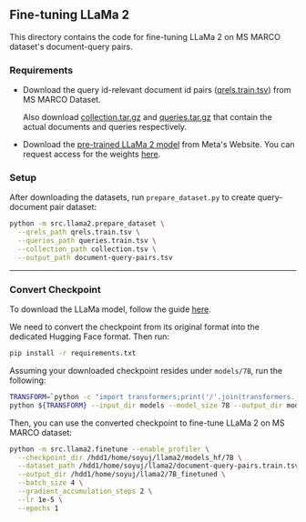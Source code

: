 ## Fine-tuning LLaMa 2

This directory contains the code for fine-tuning LLaMa 2 on MS MARCO dataset's document-query pairs.

### Requirements

* Download the query id-relevant document id
  pairs ([qrels.train.tsv](https://msmarco.blob.core.windows.net/msmarcoranking/qrels.train.tsv)) from MS MARCO Dataset.

  Also download [collection.tar.gz](https://msmarco.blob.core.windows.net/msmarcoranking/collection.tar.gz)
  and [queries.tar.gz](https://msmarco.blob.core.windows.net/msmarcoranking/queries.tar.gz) that contain the actual
  documents and queries respectively.

* Download
  the [pre-trained LLaMa 2 model](https://ai.meta.com/research/publications/llama-2-open-foundation-and-fine-tuned-chat-models/)
  from Meta's Website.
  You can request access for the weights [here](https://ai.meta.com/resources/models-and-libraries/llama-downloads/).

### Setup

After downloading the datasets, run `prepare_dataset.py` to create query-document pair dataset:

```bash
python -m src.llama2.prepare_dataset \
  --qrels_path qrels.train.tsv \
  --queries_path queries.train.tsv \
  --collection_path collection.tsv \
  --output_path document-query-pairs.tsv
```

---

### Convert Checkpoint

To download the LLaMa model, follow the guide [here](https://github.com/facebookresearch/llama).

We need to convert the checkpoint from its original format into the dedicated Hugging Face format. Then run:

```bash
pip install -r requirements.txt
```

Assuming your downloaded checkpoint resides under `models/7B`, run the following:

```bash
TRANSFORM=`python -c "import transformers;print('/'.join(transformers.__file__.split('/')[:-1])+'/models/llama/convert_llama_weights_to_hf.py')"`
python ${TRANSFORM} --input_dir models --model_size 7B --output_dir models_hf/7B
```

Then, you can use the converted checkpoint to fine-tune LLaMa 2 on MS MARCO dataset:

```bash
python -m src.llama2.finetune --enable_profiler \
  --checkpoint_dir /hdd1/home/soyuj/llama2/models_hf/7B \
  --dataset_path /hdd1/home/soyuj/llama2/document-query-pairs.train.tsv \
  --output_dir /hdd1/home/soyuj/llama2/7B_finetuned \
  --batch_size 4 \
  --gradient_accumulation_steps 2 \
  --lr 1e-5 \
  --epochs 1
```

